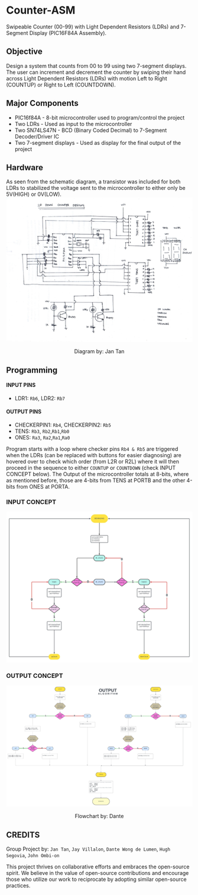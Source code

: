 # Counter-ASM
Swipeable Counter (00-99) with Light Dependent Resistors (LDRs) and 7-Segment Display (PIC16F84A Assembly).

## Objective
Design a system that counts from 00 to 99 using two 7-segment displays. The user can increment and decrement the counter by swiping their hand across Light Dependent Resistors (LDRs) with motion Left to Right (COUNTUP) or Right to Left (COUNTDOWN).

## Major Components
- PIC16f84A - 8-bit microcontroller used to program/control the project
- Two LDRs - Used as input to the microcontroller
- Two SN74LS47N - BCD (Binary Coded Decimal) to 7-Segment Decoder/Driver IC
- Two 7-segment displays - Used as display for the final output of the project

## Hardware
As seen from the schematic diagram, a transistor was included for both LDRs to stabilized the voltage sent to the microcontroller to either only be 5V(HIGH) or 0V(LOW).
 ![Schematic Diagram](https://github.com/wongddl/Counter-ASM/blob/main/Images/UPDOWN%20schematic.jpg)
<p align="center">Diagram by: Jan Tan</p>

## Programming
#### INPUT PINS
- LDR1: `Rb6`, LDR2: `Rb7`
#### OUTPUT PINS
- CHECKERPIN1: `Rb4`, CHECKERPIN2: `Rb5`
- TENS: `Rb3`, `Rb2`,`Rb1`,`Rb0`
- ONES: `Ra3`, `Ra2`,`Ra1`,`Ra0`


Program starts with a loop where checker pins `Rb4 & Rb5` are triggered when the LDRs (can be replaced with buttons for easier diagnosing) are hovered over to check which order (from L2R or R2L) where it will then proceed in the sequence to either `COUNTUP` or `COUNTDOWN` (check INPUT CONCEPT below). The Output of the microcontroller totals at 8-bits, where as mentioned before, those are 4-bits from TENS at PORTB and the other 4-bits from ONES at PORTA.


### INPUT CONCEPT
 ![Counter input algorithm](https://github.com/wongddl/Counter-ASM/blob/main/Images/COUNTER.jpeg)
### OUTPUT CONCEPT
 ![Counter output algorithm](https://github.com/wongddl/Counter-ASM/blob/main/Images/OUTPUT.jpeg)
<p align="center">Flowchart by: Dante</p>


## CREDITS
Group Project by: `Jan Tan`, `Jay Villalon`, `Dante Wong de Lumen`, `Hugh Segovia`, `John Ombi-on`

This project thrives on collaborative efforts and embraces the open-source spirit. We believe in the value of open-source contributions and encourage those who utilize our work to reciprocate by adopting similar open-source practices.

